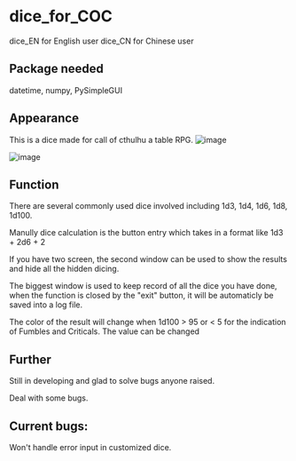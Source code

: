 # dice_for_COC
dice_EN for English user
dice_CN for Chinese user

## Package needed
datetime, numpy, PySimpleGUI

## Appearance
This is a dice made for call of cthulhu a table RPG.
![image](https://user-images.githubusercontent.com/74366156/205445017-14b82654-eef1-4514-aba9-149843b40fbf.png)

![image](https://user-images.githubusercontent.com/74366156/205445037-6f407b36-bc0e-4d66-aeab-a7a5dbfacf56.png)

## Function
There are several commonly used dice involved including 1d3, 1d4, 1d6, 1d8, 1d100.

Manully dice calculation is the button entry which takes in a format like 1d3 + 2d6 + 2

If you have two screen, the second window can be used to show the results and hide all the hidden dicing.

The biggest window is used to keep record of all the dice you have done, when the function is closed by the "exit" button, it will be automaticly be saved into a log file.

The color of the result will change when 1d100 > 95 or < 5 for the indication of Fumbles and Criticals. The value can be changed 


## Further
Still in developing and glad to solve bugs anyone raised.

Deal with some bugs.

## Current bugs:
Won't handle error input in customized dice.
